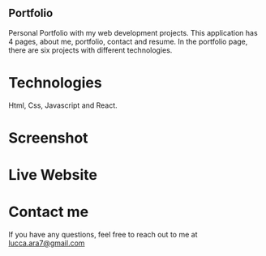 ## Portfolio

Personal Portfolio with my web development projects. This application has 4 pages, about me, portfolio, contact and resume. In the portfolio page, there are six projects with different technologies.

# Technologies

Html, Css, Javascript and React.

# Screenshot

# Live Website

# Contact me

If you have any questions, feel free to reach out to me at lucca.ara7@gmail.com